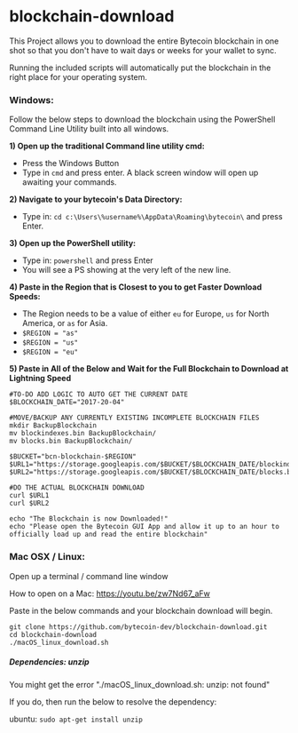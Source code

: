 # blockchain-download

This Project allows you to download the entire Bytecoin blockchain in one shot so that you don't have to wait days or weeks for your wallet to sync.

Running the included scripts will automatically put the blockchain in the right place for your operating system.

### Windows:

Follow the below steps to download the blockchain using the PowerShell Command Line Utility built into all windows.

**1) Open up the traditional Command line utility cmd:**
* Press the Windows Button
* Type in `cmd` and press enter. A black screen window will open up awaiting your commands.

**2) Navigate to your bytecoin's Data Directory:**
* Type in: `cd c:\Users\%username%\AppData\Roaming\bytecoin\` and press Enter.

**3) Open up the PowerShell utility:**
* Type in: `powershell` and press Enter
* You will see a PS showing at the very left of the new line.

**4) Paste in the Region that is Closest to you to get Faster Download Speeds:**
* The Region needs to be a value of either `eu` for Europe, `us` for North America, or `as` for Asia.
* `$REGION = "as"`
* `$REGION = "us"`
* `$REGION = "eu"`

**5) Paste in All of the Below and Wait for the Full Blockchain to Download at Lightning Speed**

```
#TO-DO ADD LOGIC TO AUTO GET THE CURRENT DATE
$BLOCKCHAIN_DATE="2017-20-04"

#MOVE/BACKUP ANY CURRENTLY EXISTING INCOMPLETE BLOCKCHAIN FILES
mkdir BackupBlockchain
mv blockindexes.bin BackupBlockchain/
mv blocks.bin BackupBlockchain/

$BUCKET="bcn-blockchain-$REGION"
$URL1="https://storage.googleapis.com/$BUCKET/$BLOCKCHAIN_DATE/blockindexes.bin"
$URL2="https://storage.googleapis.com/$BUCKET/$BLOCKCHAIN_DATE/blocks.bin"

#DO THE ACTUAL BLOCKCHAIN DOWNLOAD
curl $URL1
curl $URL2

echo "The Blockchain is now Downloaded!"
echo "Please open the Bytecoin GUI App and allow it up to an hour to officially load up and read the entire blockchain"
```

### Mac OSX / Linux:

Open up a terminal / command line window

How to open on a Mac: https://youtu.be/zw7Nd67_aFw

Paste in the below commands and your blockchain download will begin.

```
git clone https://github.com/bytecoin-dev/blockchain-download.git
cd blockchain-download
./macOS_linux_download.sh
```

##### Dependencies: unzip
You might get the error "./macOS_linux_download.sh: unzip: not found"

If you do, then run the below to resolve the dependency:

ubuntu: `sudo apt-get install unzip`
